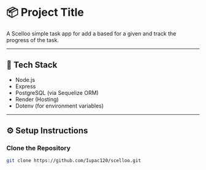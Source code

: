 # 📦 Project Title

A Scelloo simple task app for add a based for a given and track the progress of the task.

---

## 🚀 Tech Stack

- Node.js  
- Express  
- PostgreSQL (via Sequelize ORM)  
- Render (Hosting)  
- Dotenv (for environment variables)  

---

## ⚙️ Setup Instructions

### Clone the Repository

```bash
git clone https://github.com/Iupac120/scelloo.git

